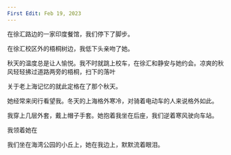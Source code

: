 ```yaml
---
First Edit: Feb 19, 2023
---
```


在徐汇路边的一家印度餐馆，我们停下了脚步。



在徐汇校区外的梧桐树边，我低下头亲吻了她。


秋天的温度总是让人愉悦。我不时就跳上校车，在徐汇和静安与她约会。凉爽的秋风轻轻拂过道路两旁的梧桐，扫下的落叶




关于老上海记忆的就此定格在了那个秋天。



她经常来闵行看望我。冬天的上海格外寒冷，对骑着电动车的人来说格外如此。



我穿上几层外套，戴上帽子手套。她抱着我坐在后座，我们逆着寒风驶向车站。


我领着她在


我们坐在海湾公园的小丘上，她在我边上，默默流着眼泪。